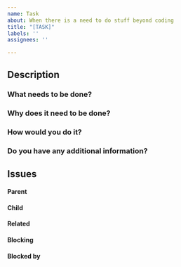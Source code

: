 ```yaml
---
name: Task
about: When there is a need to do stuff beyond coding
title: "[TASK]"
labels: ''
assignees: ''

---
```


## Description

### What needs to be done?



### Why does it need to be done?



### How would you do it?



### Do you have any additional information?



##  Issues
<!-- Issue relationships
If it is possible, link issues via task lists sorted by issue numbers like:

- [ ] #1 [BUG] X is not working
- [ ] #2 [DESIGN] Design for X
-->

#### Parent



#### Child



#### Related



#### Blocking
<!-- This issue is blocking other issues. Once this issue is done, we can work on the other issues. -->



#### Blocked by
<!-- This issue is blocked by other issues. Once the other issues are done, we can work on this issue. -->
